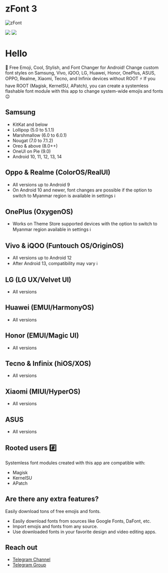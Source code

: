 # zFont 3

![zFont](https://play-lh.googleusercontent.com/bAqDXiUoIxz6LxtbGI8FNbF7x57dgMW8e17lo4SbPtcOwZib4NOR_Jeln5v8OtRPT3U=w200-h960-rw)

[![](https://img.shields.io/badge/zFont%203-v3.7.2-02C854?style=for-the-badge&logo=android)](https://play.google.com/store/apps/details?id=com.htetznaing.zfont2)
[![](https://img.shields.io/badge/Downloads-50M%2B-02C854?style=for-the-badge&logo=googleplay)](https://play.google.com/store/apps/details?id=com.htetznaing.zfont2)

# Hello
💜 Free Emoji, Cool, Stylish, and Font Changer for Android! Change custom font styles on Samsung, Vivo, iQOO, LG, Huawei, Honor, OnePlus, ASUS, OPPO, Realme, Xiaomi, Tecno, and Infinix devices without ROOT ⚡ If you have ROOT (Magisk, KernelSU, APatch), you can create a systemless flashable font module with this app to change system-wide emojis and fonts 😉

## Samsung
- KitKat and below
- Lollipop (5.0 to 5.1.1)
- Marshmallow (6.0 to 6.0.1)
- Nougat (7.0 to 7.1.2)
- Oreo & above (8.0++)
- OneUI on Pie (9.0)
- Android 10, 11, 12, 13, 14

## Oppo & Realme (ColorOS/RealUI)

- All versions up to Android 9
- On Android 10 and newer, font changes are possible if the option to switch to Myanmar region is available in settings ℹ️

## OnePlus (OxygenOS)
- Works on Theme Store supported devices with the option to switch to Myanmar region available in settings ℹ️ 

## Vivo & iQOO (Funtouch OS/OriginOS)

- All versions up to Android 12
- After Android 13, compatibility may vary ℹ️

## LG (LG UX/Velvet UI)
- All versions

## Huawei (EMUI/HarmonyOS)
- All versions

## Honor (EMUI/Magic UI)
- All versions

## Tecno & Infinix (hiOS/XOS)
- All versions

## Xiaomi (MIUI/HyperOS)
- All versions

## ASUS
- All versions

## Rooted users #️⃣
Systemless font modules created with this app are compatible with:
- Magisk
- KernelSU
- APatch

## Are there any extra features?

 Easily download tons of free emojis and fonts.
- Easily download fonts from sources like Google Fonts, DaFont, etc.
- Import emojis and fonts from any source.
- Use downloaded fonts in your favorite design and video editing apps.

## Reach out
- [Telegram Channel](https://t.me/zFontApp)
- [Telegram Group](https://t.me/zFontUserGroup)

